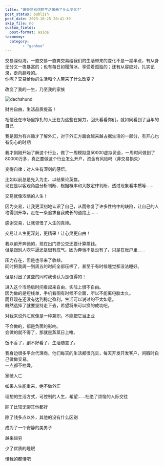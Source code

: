 ```yaml
---
title: "做交易给你的生活带来了什么变化?"
post_status: publish
post_date: 2023-10-25 20:41:39
skip_file: no
custom_fields: 
  post-format: aside
taxonomy:
  category:
        - "ganhuo"
---
```


交易深似海，一直交易一直爽交易给我们的生活带来的变化不是一星半点，有从身无分文一夜暴富的；也有每日如履薄冰，享受着孤独的；还有从容应对，扎实记录，走向巅峰的。  
你呢？交易给你的生活和个人带来了什么改变？

改变了我的一生，乃至我的家族

![dachshund](https://cdn.fendou.la/funstoutiao/2020/11/142838880.jpg)

财务自由，生活品质提高！

相信还在市场里挣扎的人还在为这些在努力，回头看看你们，就如同看到了当年的自己

我是因为有兴趣才了解外汇，对于外汇方面会越来越占据生活的一部分，有开心也有伤心的时期

我才刚刚开始了解这个行业，做了一周模拟盘50000虚拟资金，一周时间做到了80000万多，真正要做这个行业怎么开户，资金有风险吗（非交易损失）

变得自律；对人生有深刻的感悟。

比如以前总是先入为主、以结果论英雄。  
现在是以客观角度分析判断、根据概率和大数定律判断、透过现象看本质等……

交易就像浓缩的人生！

因为交易，让我更深刻地认识了自己，从而修复了许多性格中的缺陷，让自己的人格得到升华，走在一条追求自我成长的道路上……

感谢交易，让我领悟了人生的真谛。

交易让人生更深刻，更精采！让心灵更自由！

我以前开奔驰的，现在出门挤公交还要计算票钱。  
但是跟别人吹牛逼还是很有底气，因为奔驰不是没有了，只是在账户里……

压力存在，但是也带来了收益。  
同时把我周一到周五的时间全部压榨了，甚至于有时候睡觉都没法睡好。

但是付出了这些的同时我也认为是值得的！

进入这个市场后时间看起来自由，实际上很不自由。  
因为做的是短线单，手机看图有时候不全面，所以不能离电脑太久。  
而且现在还没有达到稳定盈利，生活可以说过的不太如意。  
既然选择了就要坚持走下去，希望将来可以换的成功吧。

对我来说外汇就像是一种兼职，不能把它当正业

不会做的，都是负面的影响。  
会做的就不得了，那就是蒸蒸日上咯。

饭不香了，剧不好看了，生活随意了。

我身边很多平台代理商，他们每天的生活都很充实，每天开发开发客户，闲暇时自己做做交易。  
一点都不枯燥。

家破人亡

如果人生能重来，绝不做外汇

理想的生活方式，可控制的人生，希望……杜绝了烦恼的人际交往

除了比较无聊其他都好

除了钱多点以外，其他的没有什么区别

成为了一个安静的美男子

越来越穷

少了优质的睡眠

懂我的都懂吧
